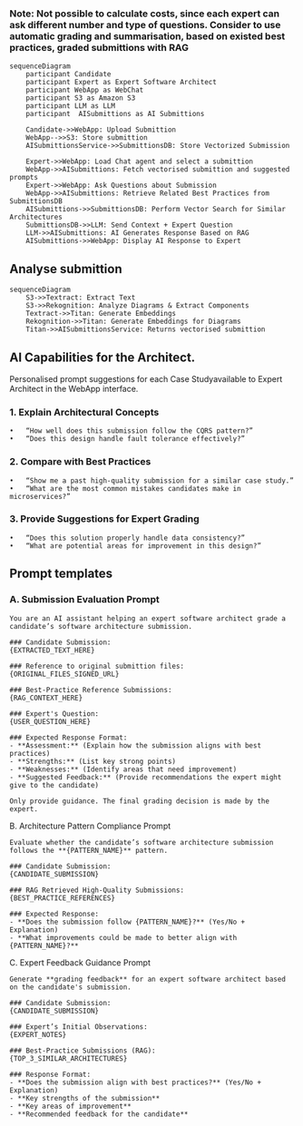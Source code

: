 ### Note: Not possible to calculate costs, since each expert can ask different number and type of questions. Consider to use automatic grading and summarisation, based on existed best practices, graded submittions with RAG


```mermaid
sequenceDiagram
    participant Candidate
    participant Expert as Expert Software Architect
    participant WebApp as WebChat
    participant S3 as Amazon S3
    participant LLM as LLM
    participant  AISubmittions as AI Submittions

    Candidate->>WebApp: Upload Submittion
    WebApp-->>S3: Store submittion
    AISubmittionsService->>SubmittionsDB: Store Vectorized Submission

    Expert->>WebApp: Load Chat agent and select a submittion
    WebApp->>AISubmittions: Fetch vectorised submittion and suggested prompts
    Expert->>WebApp: Ask Questions about Submission
    WebApp->>AISubmittions: Retrieve Related Best Practices from SubmittionsDB
    AISubmittions->>SubmittionsDB: Perform Vector Search for Similar Architectures
    SubmittionsDB->>LLM: Send Context + Expert Question
    LLM->>AISubmittions: AI Generates Response Based on RAG
    AISubmittions->>WebApp: Display AI Response to Expert
```

## Analyse submittion

```mermaid
sequenceDiagram
    S3->>Textract: Extract Text
    S3->>Rekognition: Analyze Diagrams & Extract Components
    Textract->>Titan: Generate Embeddings
    Rekognition->>Titan: Generate Embeddings for Diagrams
    Titan->>AISubmittionsService: Returns vectorised submittion
```

## AI Capabilities for the Architect. 

Personalised prompt suggestions for each Case Studyavailable to Expert Architect in the WebApp interface.

### 1. Explain Architectural Concepts
	•	“How well does this submission follow the CQRS pattern?”
	•	“Does this design handle fault tolerance effectively?”

### 2. Compare with Best Practices
	•	“Show me a past high-quality submission for a similar case study.”
	•	“What are the most common mistakes candidates make in microservices?”

### 3. Provide Suggestions for Expert Grading
	•	“Does this solution properly handle data consistency?”
	•	“What are potential areas for improvement in this design?”

 ## Prompt templates

### A. Submission Evaluation Prompt
 ```
You are an AI assistant helping an expert software architect grade a candidate’s software architecture submission.

### Candidate Submission:
{EXTRACTED_TEXT_HERE}

### Reference to original submittion files:
{ORIGINAL_FILES_SIGNED_URL}

### Best-Practice Reference Submissions:
{RAG_CONTEXT_HERE}

### Expert's Question:
{USER_QUESTION_HERE}

### Expected Response Format:
- **Assessment:** (Explain how the submission aligns with best practices)
- **Strengths:** (List key strong points)
- **Weaknesses:** (Identify areas that need improvement)
- **Suggested Feedback:** (Provide recommendations the expert might give to the candidate)

Only provide guidance. The final grading decision is made by the expert.
```

B. Architecture Pattern Compliance Prompt

```
Evaluate whether the candidate’s software architecture submission follows the **{PATTERN_NAME}** pattern.

### Candidate Submission:
{CANDIDATE_SUBMISSION}

### RAG Retrieved High-Quality Submissions:
{BEST_PRACTICE_REFERENCES}

### Expected Response:
- **Does the submission follow {PATTERN_NAME}?** (Yes/No + Explanation)
- **What improvements could be made to better align with {PATTERN_NAME}?**
```

C. Expert Feedback Guidance Prompt
```
Generate **grading feedback** for an expert software architect based on the candidate's submission.

### Candidate Submission:
{CANDIDATE_SUBMISSION}

### Expert’s Initial Observations:
{EXPERT_NOTES}

### Best-Practice Submissions (RAG):
{TOP_3_SIMILAR_ARCHITECTURES}

### Response Format:
- **Does the submission align with best practices?** (Yes/No + Explanation)
- **Key strengths of the submission**
- **Key areas of improvement**
- **Recommended feedback for the candidate**
```
